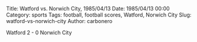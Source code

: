 Title: Watford vs. Norwich City, 1985/04/13
Date: 1985/04/13 00:00
Category: sports
Tags: football, football scores, Watford, Norwich City
Slug: watford-vs-norwich-city
Author: carbonero


Watford 2 - 0 Norwich City
